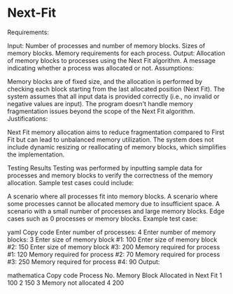 # Next-Fit
Requirements:

Input:
Number of processes and number of memory blocks.
Sizes of memory blocks.
Memory requirements for each process.
Output:
Allocation of memory blocks to processes using the Next Fit algorithm.
A message indicating whether a process was allocated or not.
Assumptions:

Memory blocks are of fixed size, and the allocation is performed by checking each block starting from the last allocated position (Next Fit).
The system assumes that all input data is provided correctly (i.e., no invalid or negative values are input).
The program doesn't handle memory fragmentation issues beyond the scope of the Next Fit algorithm.
Justifications:

Next Fit memory allocation aims to reduce fragmentation compared to First Fit but can lead to unbalanced memory utilization.
The system does not include dynamic resizing or reallocating of memory blocks, which simplifies the implementation.

Testing Results
Testing was performed by inputting sample data for processes and memory blocks to verify the correctness of the memory allocation. Sample test cases could include:

A scenario where all processes fit into memory blocks.
A scenario where some processes cannot be allocated memory due to insufficient space.
A scenario with a small number of processes and large memory blocks.
Edge cases such as 0 processes or memory blocks.
Example test case:

yaml
Copy code
Enter number of processes: 4
Enter number of memory blocks: 3
Enter size of memory block #1: 100
Enter size of memory block #2: 150
Enter size of memory block #3: 200
Memory required for process #1: 120
Memory required for process #2: 70
Memory required for process #3: 250
Memory required for process #4: 90
Output:

mathematica
Copy code
Process No.   Memory Block Allocated in Next Fit
1             100
2             150
3             Memory not allocated
4             200
